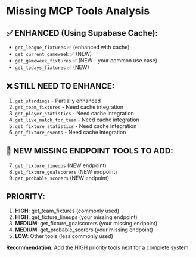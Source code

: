 # Missing MCP Tools Analysis

## ✅ ENHANCED (Using Supabase Cache):
- `get_league_fixtures` ✅ (enhanced with cache)
- `get_current_gameweek` ✅ (NEW)
- `get_gameweek_fixtures` ✅ (NEW - your common use case)
- `get_todays_fixtures` ✅ (NEW)

## ❌ STILL NEED TO ENHANCE:
1. `get_standings` - Partially enhanced
2. `get_team_fixtures` - Need cache integration
3. `get_player_statistics` - Need cache integration
4. `get_live_match_for_team` - Need cache integration
5. `get_fixture_statistics` - Need cache integration
6. `get_fixture_events` - Need cache integration

## 🚀 NEW MISSING ENDPOINT TOOLS TO ADD:
7. `get_fixture_lineups` (NEW endpoint)
8. `get_fixture_goalscorers` (NEW endpoint) 
9. `get_probable_scorers` (NEW endpoint)

## PRIORITY:
1. **HIGH**: get_team_fixtures (commonly used)
2. **HIGH**: get_fixture_lineups (your missing endpoint)
3. **MEDIUM**: get_fixture_goalscorers (your missing endpoint)
4. **MEDIUM**: get_probable_scorers (your missing endpoint)
5. **LOW**: Other tools (less commonly used)

**Recommendation**: Add the HIGH priority tools next for a complete system.
